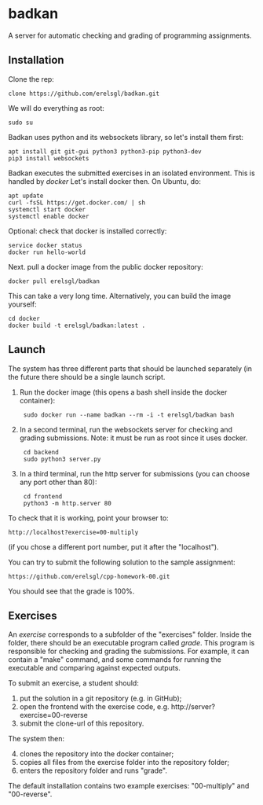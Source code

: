 # badkan
A server for automatic checking and grading of programming assignments.

## Installation

Clone the rep:

    clone https://github.com/erelsgl/badkan.git
    
We will do everything as root:

    sudo su

Badkan uses python and its websockets library, 
so let's install them first:

    apt install git git-gui python3 python3-pip python3-dev
    pip3 install websockets

Badkan executes the submitted exercises in an isolated environment. This is handled by *docker*
Let's install docker then. On Ubuntu, do:

    apt update
    curl -fsSL https://get.docker.com/ | sh
    systemctl start docker
    systemctl enable docker
    
Optional: check that docker is installed correctly:

    service docker status
    docker run hello-world

Next. pull a docker image from the public docker repository:

    docker pull erelsgl/badkan

This can take a very long time.
Alternatively, you can build the image yourself:

    cd docker
    docker build -t erelsgl/badkan:latest .
    
## Launch

The system has three different parts that should be launched separately 
(in the future there should be a single launch script.

1. Run the docker image (this opens a bash shell inside the docker container):

        sudo docker run --name badkan --rm -i -t erelsgl/badkan bash

2. In a second terminal, run the websockets server for checking and grading submissions. 
Note: it must be run as root since it uses docker. 

        cd backend
        sudo python3 server.py
    
3. In a third terminal, run the http server for submissions (you can choose any port other than 80):

        cd frontend
        python3 -m http.server 80

To check that it is working, point your browser to:

    http://localhost?exercise=00-multiply
    
(if you chose a different port number, put it after the "localhost").

You can try to submit the following solution to the sample assignment:

    https://github.com/erelsgl/cpp-homework-00.git

You should see that the grade is 100%.


## Exercises

An *exercise* corresponds to a subfolder of the "exercises" folder.
Inside the folder, there should be an executable program
called *grade*. This program is responsible for checking and grading the submissions.
For example, it can contain a "make" command, 
and some commands for running the executable and comparing against expected outputs.

To submit an exercise, a student should:

1. put the solution in a git repository (e.g. in GitHub);
2. open the frontend with the exercise code, e.g. http://server?exercise=00-reverse 
3. submit the clone-url of this repository.

The system then:

4. clones the repository into the docker container;
5. copies all files from the exercise folder into the repository folder;
6. enters the repository folder and runs "grade".

The default installation contains two example exercises:
"00-multiply" and "00-reverse". 
